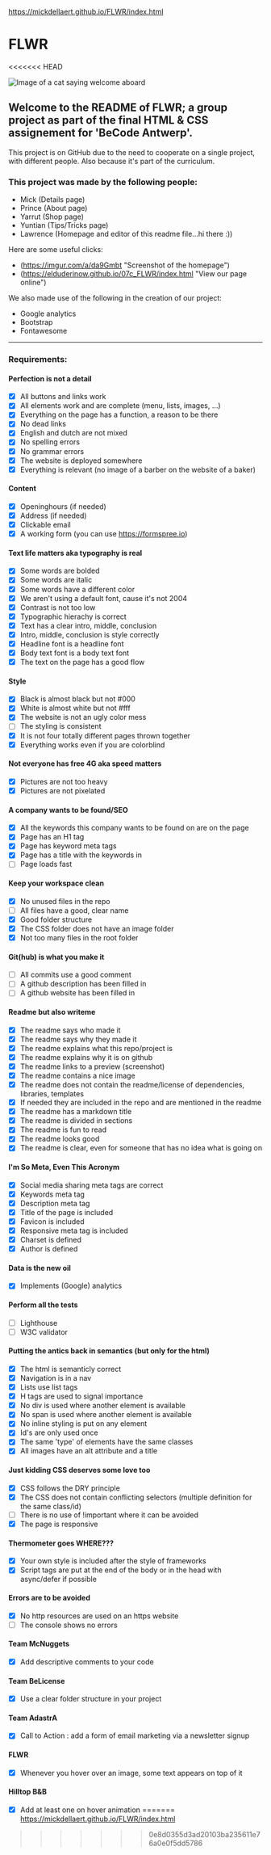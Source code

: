 https://mickdellaert.github.io/FLWR/index.html

# FLWR
<<<<<<< HEAD

![Image of a cat saying welcome aboard](https://memegenerator.net/img/instances/47489312/welcome-aboard.jpg)

## Welcome to the README of FLWR; a group project as part of the final HTML & CSS assignement for 'BeCode Antwerp'.
This project is on GitHub due to the need to cooperate on a single project, with different people. Also because it's part of the curriculum.

### This project was made by the following people:
- Mick (Details page)
- Prince (About page)
- Yarrut (Shop page)
- Yuntian (Tips/Tricks page)
- Lawrence (Homepage and editor of this readme file...hi there :))

Here are some useful clicks:
- (https://imgur.com/a/da9Gmbt "Screenshot of the homepage")
- (https://elduderinow.github.io/07c_FLWR/index.html "View our page online")

We also made use of the following in the creation of our project:
- Google analytics
- Bootstrap
- Fontawesome

---

### Requirements:

#### Perfection is not a detail

- [x] All buttons and links work
- [x] All elements work and are complete (menu, lists, images, ...)
- [x] Everything on the page has a function, a reason to be there
- [x] No dead links
- [x] English and dutch are not mixed
- [x] No spelling errors
- [x] No grammar errors
- [x] The website is deployed somewhere
- [x] Everything is relevant (no image of a barber on the website of a baker)

#### Content

- [x] Openinghours (if needed)
- [x] Address (if needed)
- [x] Clickable email
- [x] A working form (you can use https://formspree.io)

#### Text life matters aka typography is real

- [x] Some words are bolded
- [x] Some words are italic
- [x] Some words have a different color
- [x] We aren't using a default font, cause it's not 2004
- [x] Contrast is not too low
- [x] Typographic hierachy is correct
- [x] Text has a clear intro, middle, conclusion
- [x] Intro, middle, conclusion is style correctly
- [x] Headline font is a headline font
- [x] Body text font is a body text font
- [x] The text on the page has a good flow

#### Style

- [x] Black is almost black but not #000
- [x] White is almost white but not #fff
- [x] The website is not an ugly color mess
- [ ] The styling is consistent
- [x] It is not four totally different pages thrown together
- [x] Everything works even if you are colorblind

#### Not everyone has free 4G aka speed matters

- [x] Pictures are not too heavy
- [x] Pictures are not pixelated

#### A company wants to be found/SEO

- [x] All the keywords this company wants to be found on are on the page
- [x] Page has an H1 tag
- [x] Page has keyword meta tags
- [x] Page has a title with the keywords in
- [ ] Page loads fast

#### Keep your workspace clean

- [x] No unused files in the repo
- [ ] All files have a good, clear name
- [x] Good folder structure
- [x] The CSS folder does not have an image folder
- [x] Not too many files in the root folder

#### Git(hub) is what you make it

- [ ] All commits use a good comment
- [ ] A github description has been filled in
- [ ] A github website has been filled in

#### Readme but also writeme

- [x] The readme says who made it
- [x] The readme says why they made it
- [x] The readme explains what this repo/project is
- [x] The readme explains why it is on github
- [x] The readme links to a preview (screenshot)
- [x] The readme contains a nice image
- [x] The readme does not contain the readme/license of dependencies, libraries, templates
- [x] If needed they are included in the repo and are mentioned in the readme
- [x] The readme has a markdown title
- [x] The readme is divided in sections
- [x] The readme is fun to read
- [x] The readme looks good
- [x] The readme is clear, even for someone that has no idea what is going on

#### I'm So Meta, Even This Acronym

- [x] Social media sharing meta tags are correct
- [x] Keywords meta tag
- [x] Description meta tag
- [x] Title of the page is included
- [x] Favicon is included
- [x] Responsive meta tag is included
- [x] Charset is defined
- [x] Author is defined

#### Data is the new oil

- [x] Implements (Google) analytics

#### Perform all the tests

- [ ] Lighthouse
- [ ] W3C validator

#### Putting the antics back in semantics (but only for the html)

- [x] The html is semanticly correct
- [x] Navigation is in a nav
- [x] Lists use list tags
- [x] H tags are used to signal importance
- [x] No div is used where another element is available
- [x] No span is used where another element is available
- [x] No inline styling is put on any element
- [x] Id's are only used once
- [x] The same 'type' of elements have the same classes
- [x] All images have an alt attribute and a title

#### Just kidding CSS deserves some love too

- [x] CSS follows the DRY principle
- [x] The CSS does not contain conflicting selectors (multiple definition for the same class/id)
- [ ] There is no use of !important where it can be avoided
- [x] The page is responsive

#### Thermometer goes WHERE???

- [x] Your own style is included after the style of frameworks
- [x] Script tags are put at the end of the body or in the head with async/defer if possible

#### Errors are to be avoided

- [x] No http resources are used on an https website
- [ ] The console shows no errors

#### Team McNuggets

- [x] Add descriptive comments to your code

#### Team BeLicense

- [x] Use a clear folder structure in your project

#### Team AdastrA

- [x] Call to Action : add a form of email marketing via a newsletter signup

#### FLWR

- [x] Whenever you hover over an image, some text appears on top of it

#### Hilltop B&B

- [x] Add at least one on hover animation
=======
https://mickdellaert.github.io/FLWR/index.html
>>>>>>> 0e8d0355d3ad20103ba235611e76a0e0f5dd5786
